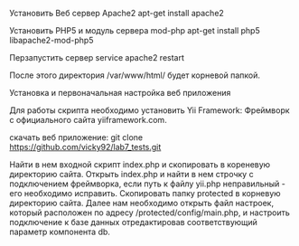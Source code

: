 Установить Веб сервер Apache2 apt-get install apache2

Установить PHP5 и модуль сервера mod-php apt-get install php5 libapache2-mod-php5

Перзапустить сервер service apache2 restart

После этого директория /var/www/html/ будет корневой папкой.

Установка и первоначальная настройка веб приложения

Для работы скрипта необходимо установить Yii Framework: Фреймворк с официального сайта yiiframework.com.

скачать веб приложение: git clone https://github.com/vicky92/lab7_tests.git

Найти в нем входной скрипт index.php и скопировать в кореневую директорию сайта. Открыть index.php и найти в нем строчку с подключением фреймворка, если путь к файлу yii.php неправильный - его необходимо исправить. Скопировать папку protected в корневую директорию сайта. Далее нам необходимо открыть файл настроек, который расположен по адресу /protected/config/main.php, и настроить подключение к базе данных отредактировав соответствующий параметр компонента db.
